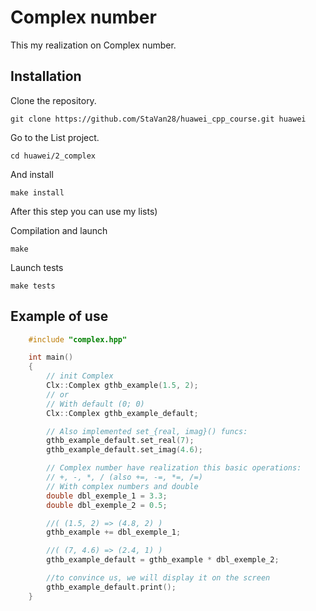 # Complex number

This my realization on Complex number.

## Installation

Clone the repository. 

    git clone https://github.com/StaVan28/huawei_cpp_course.git huawei

Go to the List project.

    cd huawei/2_complex

And install

    make install

After this step you can use my lists)

Compilation and launch

    make 

Launch tests

    make tests

## Example of use 

```C++
    #include "complex.hpp"

    int main()
    {   
        // init Complex  
        Clx::Complex gthb_example(1.5, 2);
        // or
        // With default (0; 0)
        Clx::Complex gthb_example_default;

        // Also implemented set_{real, imag}() funcs:
        gthb_example_default.set_real(7);
        gthb_example_default.set_imag(4.6);

        // Complex number have realization this basic operations: 
        // +, -, *, / (also +=, -=, *=, /=)
        // With complex numbers and double
        double dbl_exemple_1 = 3.3;
        double dbl_exemple_2 = 0.5;

        //( (1.5, 2) => (4.8, 2) )
        gthb_example += dbl_exemple_1; 

        //( (7, 4.6) => (2.4, 1) )
        gthb_example_default = gthb_example * dbl_exemple_2;

        //to convince us, we will display it on the screen
        gthb_example_default.print();
    }
```

    
